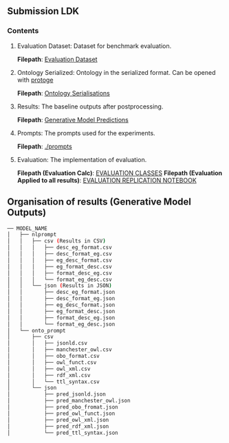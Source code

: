 
## Submission LDK

### Contents
1. Evaluation Dataset: Dataset for benchmark evaluation.
    
    **Filepath**: [Evaluation Dataset](./final_result/gold_annotations_fin_3.csv)
2. Ontology Serialized: Ontology in the serialized format. Can be opened with [protoge](https://protege.stanford.edu/)
    
    **Filepath**: [Ontology Serialisations](./ontology_serializations/)
3. Results: The baseline outputs after postprocessing.
    
    **Filepath**: [Generative Model Predictions](./final_result/)
4. Prompts: The prompts used for the experiments.
    
    **Filepath**: [./prompts](./prompts)
5. Evaluation: The implementation of evaluation.
    
    **Filepath (Evaluation Calc)**: [EVALUATION CLASSES](./evaluations/)
    **Filepath (Evaluation Applied to all results)**: [EVALUATION REPLICATION NOTEBOOK](./result_calc.ipynb)


## Organisation of results (Generative Model Outputs)


```bash
── MODEL_NAME
│   ├── nlprompt
│   │   ├── csv (Results in CSV)
│   │   │   ├── desc_eg_format.csv
│   │   │   ├── desc_format_eg.csv
│   │   │   ├── eg_desc_format.csv
│   │   │   ├── eg_format_desc.csv
│   │   │   ├── format_desc_eg.csv
│   │   │   └── format_eg_desc.csv
│   │   └── json (Results in JSON)
│   │       ├── desc_eg_format.json
│   │       ├── desc_format_eg.json
│   │       ├── eg_desc_format.json
│   │       ├── eg_format_desc.json
│   │       ├── format_desc_eg.json
│   │       └── format_eg_desc.json
│   └── onto_prompt
│       ├── csv
│       │   ├── jsonld.csv
│       │   ├── manchester_owl.csv
│       │   ├── obo_format.csv
│       │   ├── owl_funct.csv
│       │   ├── owl_xml.csv
│       │   ├── rdf_xml.csv
│       │   └── ttl_syntax.csv
│       └── json
│           ├── pred_jsonld.json
│           ├── pred_manchester_owl.json
│           ├── pred_obo_fromat.json
│           ├── pred_owl_funct.json
│           ├── pred_owl_xml.json
│           ├── pred_rdf_xml.json
│           └── pred_ttl_syntax.json
```